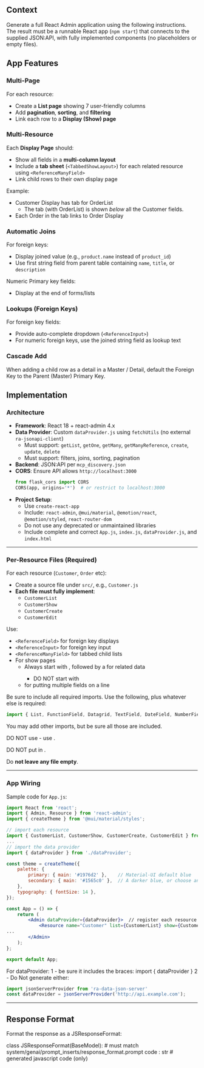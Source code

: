 ## Context

Generate a full React Admin application using the following instructions.  
The result must be a runnable React app (`npm start`) that connects to the supplied JSON:API, with fully implemented components (no placeholders or empty files).

## App Features

### Multi-Page

For each resource:
- Create a **List page** showing 7 user-friendly columns
- Add **pagination**, **sorting**, and **filtering**
- Link each row to a **Display (Show) page**

### Multi-Resource

Each **Display Page** should:
- Show all fields in a **multi-column layout**
- Include a **tab sheet** (`<TabbedShowLayout>`) for each related resource using `<ReferenceManyField>`
- Link child rows to their own display page

Example:  
- Customer Display has tab for OrderList 
  - The tab (with OrderList) is shown *below* all the Customer fields.
- Each Order in the tab links to Order Display

### Automatic Joins

For foreign keys:
- Display joined value (e.g., `product.name` instead of `product_id`)
- Use first string field from parent table containing `name`, `title`, or `description`

Numeric Primary key fields:
- Display at the end of forms/lists

### Lookups (Foreign Keys)

For foreign key fields:
- Provide auto-complete dropdown (`<ReferenceInput>`)
- For numeric foreign keys, use the joined string field as lookup text

### Cascade Add

When adding a child row as a detail in a Master / Detail,
default the Foreign Key to the Parent (Master) Primary Key.

## Implementation


### Architecture

- **Framework**: React 18 + react-admin 4.x
- **Data Provider**: Custom `dataProvider.js` using `fetchUtils` (no external `ra-jsonapi-client`)
  - Must support: `getList`, `getOne`, `getMany`, `getManyReference`, `create`, `update`, `delete`
  - Must support: filters, joins, sorting, pagination
- **Backend**: JSON:API per `mcp_discovery.json`
- **CORS**: Ensure API allows `http://localhost:3000`
  ```py
  from flask_cors import CORS  
  CORS(app, origins='*')  # or restrict to localhost:3000
  ```
- **Project Setup**:
  - Use `create-react-app`
  - Include: `react-admin`, `@mui/material`, `@emotion/react`, `@emotion/styled`, `react-router-dom`
  - Do not use any deprecated or unmaintained libraries
  - Include complete and correct `App.js`, `index.js`, `dataProvider.js`, and `index.html`

---

### Per-Resource Files (Required)

For each resource (`Customer`, `Order` etc):
- Create a source file under `src/`, e.g., `Customer.js`
- **Each file must fully implement**:
  - `CustomerList`
  - `CustomerShow`
  - `CustomerCreate`
  - `CustomerEdit`

Use:
- `<ReferenceField>` for foreign key displays
- `<ReferenceInput>` for foreign key input
- `<ReferenceManyField>` for tabbed child lists
- For show pages
  - Always start with <SimpleShowLayout>, followed by a <TabbedShowLayout> for related data
    - DO NOT start with <TabbedShowLayout>
  - <Grid container spacing={2}> for putting multiple fields on a line

Be sure to include all required imports.  Use the following, plus whatever else is required:

```jsx
import { List, FunctionField, Datagrid, TextField, DateField, NumberField, ReferenceField, ReferenceManyField, Show, TabbedShowLayout, Tab, SimpleShowLayout, TextInput, NumberInput, DateTimeInput, ReferenceInput, SelectInput, Create, SimpleForm, Edit, Filter, Pagination, BooleanField, BooleanInput } from 'react-admin';
```
You may add other imports, but be sure all those are included.

DO NOT use <EmailInput> - use <TextInput>.

DO NOT put <ReferenceField> in <Datagrid>.

Do **not leave any file empty**.

---

### App Wiring

Sample code for `App.js`:


```jsx
import React from 'react';
import { Admin, Resource } from 'react-admin';
import { createTheme } from '@mui/material/styles';

// import each resource
import { CustomerList, CustomerShow, CustomerCreate, CustomerEdit } from './Customer';
...
// import the data provider
import { dataProvider } from './dataProvider';

const theme = createTheme({
    palette: {
        primary: { main: '#1976d2' },    // Material-UI default blue
        secondary: { main: '#1565c0' },  // A darker blue, or choose another color
    },
    typography: { fontSize: 14 },
});

const App = () => {
    return (
        <Admin dataProvider={dataProvider}>  // register each resource...
            <Resource name="Customer" list={CustomerList} show={CustomerShow} edit={CustomerEdit} create={CustomerCreate} />
...
        </Admin>
    );
};

export default App;
```

For dataProvider:
1 - be sure it includes the braces: import { dataProvider }
2 - Do Not generate either:
```jsx
import jsonServerProvider from 'ra-data-json-server'
const dataProvider = jsonServerProvider('http://api.example.com');
```

---

## Response Format

Format the response as a JSResponseFormat:

class JSResponseFormat(BaseModel):  # must match system/genai/prompt_inserts/response_format.prompt
    code : str # generated javascript code (only)
